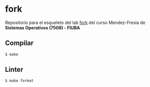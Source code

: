 # fork

Repositorio para el esqueleto del lab [fork](https://fisop.github.io/website/labs/fork) del curso Mendez-Fresia de **Sistemas Operativos (7508) - FIUBA**

## Compilar

```bash
$ make
```

## Linter

```bash
$ make format
```
